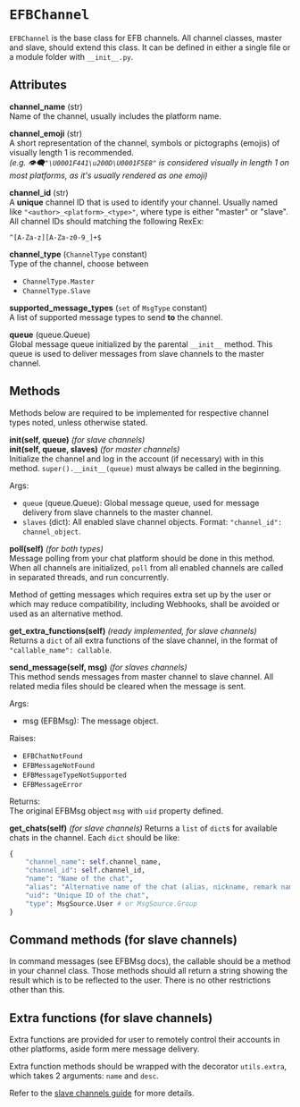 # `EFBChannel`

`EFBChannel` is the base class for EFB channels. All channel classes, master and slave, should extend this class. It can be defined in either a single file or a module folder with `__init__.py`.

## Attributes
**channel_name** (str)  
Name of the channel, usually includes the platform name.

**channel_emoji** (str)  
A short representation of the channel, symbols or pictographs (emojis) of visually length 1 is recommended.  
_(e.g. 👁‍🗨`"\U0001F441\u200D\U0001F5E8"` is considered visually in length 1 on most platforms, as it's usually rendered as one emoji)_

**channel_id** (str)  
A **unique** channel ID that is used to identify your channel. Usually named like `"<author>_<platform>_<type>"`, where type is either "master" or "slave".  
All channel IDs should matching the following RexEx:

```regex
^[A-Za-z][A-Za-z0-9_]+$
```

**channel_type** (`ChannelType` constant)  
Type of the channel, choose between
* `ChannelType.Master`
* `ChannelType.Slave`

**supported_message_types** (`set` of `MsgType` constant)  
A list of supported message types to send **to** the channel.

**queue** (queue.Queue)  
Global message queue initialized by the parental `__init__` method. This queue is used to deliver messages from slave channels to the master channel.

## Methods
Methods below are required to be implemented for respective channel types noted, unless otherwise stated.

**__init__(self, queue)** _(for slave channels)_  
**__init__(self, queue, slaves)** _(for master channels)_  
Initialize the channel and log in the account (if necessary) with in this method. `super().__init__(queue)` must always be called in the beginning.

Args:

* `queue` (queue.Queue): Global message queue, used for message delivery from slave channels to the master channel.
* `slaves` (dict): All enabled slave channel objects. Format: `"channel_id": channel_object`.

**poll(self)** _(for both types)_  
Message polling from your chat platform should be done in this method. When all channels are initialized, `poll` from all enabled channels are called in separated threads, and run concurrently.

Method of getting messages which requires extra set up by the user or which may reduce compatibility, including Webhooks, shall be avoided or used as an alternative method.

**get_extra_functions(self)** _(ready implemented, for slave channels)_  
Returns a `dict` of all extra functions of the slave channel, in the format of `"callable_name": callable`.

**send_message(self, msg)** _(for slaves channels)_  
This method sends messages from master channel to slave channel. All related media files should be cleared when the message is sent.

Args:

* msg (EFBMsg): The message object.

Raises:

* `EFBChatNotFound`
* `EFBMessageNotFound`
* `EFBMessageTypeNotSupported`
* `EFBMessageError`

Returns:  
The original EFBMsg object `msg` with `uid` property defined.

**get_chats(self)** _(for slave channels)_
Returns a `list` of `dict`s for available chats in the channel. Each `dict` should be like:
```python
{
    "channel_name": self.channel_name,
    "channel_id": self.channel_id,
    "name": "Name of the chat",
    "alias": "Alternative name of the chat (alias, nickname, remark name, contact name, etc)", # None if N/A
    "uid": "Unique ID of the chat",
    "type": MsgSource.User # or MsgSource.Group
}
```

## Command methods (for slave channels)
In command messages (see EFBMsg docs), the callable should be a method in your channel class. Those methods should all return a string showing the result which is to be reflected to the user. There is no other restrictions other than this.

## Extra functions (for slave channels)
Extra functions are provided for user to remotely control their accounts in other platforms, aside form mere message delivery.

Extra function methods should be wrapped with the decorator `utils.extra`, which takes 2 arguments: `name` and `desc`.

Refer to the [slave channels guide](slave-channel.md) for more details.
